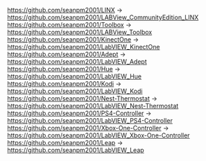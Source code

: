 https://github.com/seanpm2001/LINX -> https://github.com/seanpm2001/LABView_CommunityEdition_LINX
https://github.com/seanpm2001/Toolbox -> https://github.com/seanpm2001/LABView_Toolbox
https://github.com/seanpm2001/KinectOne -> https://github.com/seanpm2001/LabVIEW_KinectOne
https://github.com/seanpm2001/Adept -> https://github.com/seanpm2001/LabVIEW_Adept
https://github.com/seanpm2001/Hue -> https://github.com/seanpm2001/LabVIEW_Hue
https://github.com/seanpm2001/Kodi -> https://github.com/seanpm2001/LabVIEW_Kodi
https://github.com/seanpm2001/Nest-Thermostat -> https://github.com/seanpm2001/LabVIEW_Nest-Thermostat
https://github.com/seanpm2001/PS4-Controller -> https://github.com/seanpm2001/LabVIEW_PS4-Controller
https://github.com/seanpm2001/Xbox-One-Controller -> https://github.com/seanpm2001/LabVIEW_Xbox-One-Controller
https://github.com/seanpm2001/Leap -> https://github.com/seanpm2001/LabVIEW_Leap
